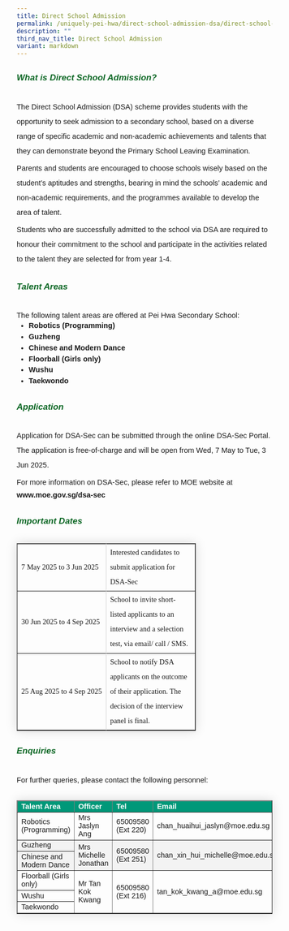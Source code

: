 ```yaml
---
title: Direct School Admission
permalink: /uniquely-pei-hwa/direct-school-admission-dsa/direct-school-admission/
description: ""
third_nav_title: Direct School Admission
variant: markdown
---
```

<h6 style="color:#0B6623;font-family:sans-serif;font-weight:bold;margin-top:30px;"><strong style="font-family:sans-serif;font-size:17px;color:#0B6623;">What is Direct School Admission?</strong></h6>
<p style="font-size:14.5px; line-height:2;margin-top:5px;margin-bottom:0;font-family:sans-serif;">The Direct School Admission (DSA) scheme provides students with the opportunity to seek admission to a secondary school, based on a diverse range of specific academic and non-academic achievements and talents that they can demonstrate beyond the Primary School Leaving Examination.</p>

<p style="font-size:14.5px; line-height:2;margin-top:5px;margin-bottom:0;font-family:sans-serif;">Parents and students are encouraged to choose schools wisely based on the student’s aptitudes and strengths, bearing in mind the schools’ academic and non-academic requirements, and the programmes available to develop the area of talent.</p>

<p style="font-size:14.5px;line-height:2;margin-top:5px;margin-bottom:0;font-family:sans-serif;">Students who are successfully admitted to the school via DSA are required to honour their commitment to the school and participate in the activities related to the talent they are selected for from year 1-4.</p>

<h6 style="color:#0B6623;font-family:sans-serif;font-weight:bold;margin-top:30px;"><strong style="font-family:sans-serif;font-size:17px;color:#0B6623;">Talent Areas</strong></h6>
<p style="font-size:14.5px; line-height:2;margin-top:5px;margin-bottom:0;font-family:sans-serif;">The following talent areas are offered at Pei Hwa Secondary School:</p>

<ul style="margin-top:-5px;">
<li style="font-size:14.5px; line-height:1.5;font-family:sans-serif;"><a style="font-size:14.5px; line-height:1.5;font-family:sans-serif;font-weight:bold;text-decoration: none;" href="https://www.peihwasec.moe.edu.sg/uniquely-pei-hwa/direct-school-admission-dsa/robotics/">Robotics (Programming)</a></li>
<li style="font-size:14.5px; line-height:1.5;font-family:sans-serif;"><a style="font-size:14.5px; line-height:1.5;font-family:sans-serif;font-weight:bold;text-decoration: none;" href="https://www.peihwasec.moe.edu.sg/uniquely-pei-hwa/direct-school-admission-dsa/guzheng/">Guzheng</a></li>
<li style="font-size:14.5px;line-height:1.5;font-family:sans-serif;margin-bottom:0px;"><a style="font-size:14.5px; line-height:1.5;font-family:sans-serif;font-weight:bold;text-decoration: none;" href="https://www.peihwasec.moe.edu.sg/uniquely-pei-hwa/direct-school-admission-dsa/dance/">Chinese and Modern Dance</a></li>
<li style="font-size:14.5px;line-height:1.5;font-family:sans-serif;"><a style="font-size:14.5px; line-height:1.5;font-family:sans-serif;font-weight:bold;text-decoration: none;" href="https://www.peihwasec.moe.edu.sg/uniquely-pei-hwa/direct-school-admission-dsa/floorball/">	Floorball (Girls only)</a></li>
<li style="font-size:14.5px;line-height:1.5;font-family:sans-serif;"><a style="font-size:14.5px; line-height:1.5;font-family:sans-serif;font-weight:bold;text-decoration: none;" href="https://www.peihwasec.moe.edu.sg/learning-at-pei-hwa/cca/sports-games/wushu/">Wushu</a></li>
<li style="font-size:14.5px;line-height:1.5;font-family:sans-serif;margin-bottom:0px;"><a style="font-size:14.5px; line-height:1.5;font-family:sans-serif;font-weight:bold;text-decoration: none;" href="https://www.peihwasec.moe.edu.sg/uniquely-pei-hwa/direct-school-admission-dsa/taekwondo/">Taekwondo</a></li>
</ul>

<h6 style="color:#0B6623;font-family:sans-serif;font-weight:bold;margin-top:30px;"><strong style="font-family:sans-serif;font-size:17px;color:#0B6623;">Application</strong></h6>

<p style="font-size:14.5px; line-height:2;margin-top:5px;margin-bottom:0;font-family:sans-serif;">Application for DSA-Sec can be submitted through the online DSA-Sec Portal. The application is free-of-charge and will be open from Wed, 7 May to Tue, 3 Jun 2025.</p>

<p style="font-size:14.5px; line-height:2;margin-top:5px;margin-bottom:0;font-family:sans-serif;">For more information on DSA-Sec, please refer to MOE website at <a style="font-size:14.5px; line-height:1.5;font-family:sans-serif;font-weight:bold;text-decoration: none;" href="http://www.moe.gov.sg/dsa-sec">www.moe.gov.sg/dsa-sec</a></p>

<h6 style="color:#0B6623;font-family:sans-serif;font-weight:bold;margin-top:30px;"><strong style="font-family:sans-serif;font-size:17px;color:#0B6623;">Important Dates</strong></h6>

<table border="1" style="border-collapse: collapse;margin: 15px 0;font-size: 0.9em;font-family: sans-serif;min-width: 50px; box-shadow: 0 0 20px rgba(0, 0, 0, 0.15);width:70%;">
<tbody>
		
<tr>
<td style="font-size:14.5px; line-height:2;font-family:Tahoma;width:50%;">7 May 2025 to 3 Jun 2025</td>
<td style="font-size:14.5px; line-height:2;font-family:Tahoma;border-left: 1px solid lightgrey;">Interested candidates to submit application for DSA-Sec</td>
</tr>
	
<tr>
<td style="font-size:14.5px; line-height:2;font-family:Tahoma;width:50%;">30 Jun 2025 to 4 Sep 2025</td>
<td style="font-size:14.5px; line-height:2;font-family:Tahoma;border-left: 1px solid lightgrey;">School to invite short-listed applicants to an interview and a selection test, via email/ call / SMS.</td>
</tr>
	
<tr>
<td style="font-size:14.5px; line-height:2;font-family:Tahoma;width:50%;">25 Aug 2025 to 4 Sep 2025</td>
<td style="font-size:14.5px; line-height:2;font-family:Tahoma;border-left: 1px solid lightgrey;">School to notify DSA applicants on the outcome of their application. The decision of the interview panel is final.</td>
</tr>

	
</tbody>
</table>

<h6 style="color:#0B6623;font-family:sans-serif;font-weight:bold;margin-top:30px;"><strong style="font-family:sans-serif;font-size:17px;color:#0B6623;">Enquiries</strong></h6>
<p style="font-size:14.5px; line-height:2;margin-top:5px;margin-bottom:0;font-family:sans-serif;">For further queries, please contact the following personnel:</p>

<table style="border-collapse: collapse;margin: 25px 0;font-size:14.5px;font-family: sans-serif;box-shadow: 0 0 20px rgba(0, 0, 0, 0.15);" border="1">
<thead style="background-color: #009879; font-weight: bold; font-size: 14.5px;">
<tr>
				<td style="text-align:left;color:white;font-family:sans-serif;">Talent Area</td>
	<td style="text-align:left;color:white;font-family:sans-serif;">Officer</td>
	<td style="text-align:left;color:white;font-family:sans-serif;">Tel</td>
	<td style="text-align:left;color:white;font-family:sans-serif;">Email</td>
			</tr>
</thead>
	
<tbody style="">
<tr>
	<td style="font-family:sans-serif;">Robotics (Programming)</td>
	<td style="font-family:sans-serif;">Mrs Jaslyn Ang</td>
	<td style="font-family:sans-serif;">65009580 (Ext 220)</td>
	<td style="font-family:sans-serif;">chan_huaihui_jaslyn@moe.edu.sg</td>
</tr>
			
<tr style="background-color: #f3f3f3;">
	<td style="font-family:sans-serif;">Guzheng </td>
	<td rowspan="2" style="font-family:sans-serif;">Mrs Michelle Jonathan</td>
	<td rowspan="2" style="font-family:sans-serif;">65009580 (Ext 251)</td>
	<td rowspan="2" style="font-family:sans-serif;">chan_xin_hui_michelle@moe.edu.sg 
</td>
</tr>
<tr style="background-color: #f3f3f3;">
	<td style="font-family:sans-serif;">Chinese and Modern Dance</td>
</tr>
	
<tr>
	<td style="font-family:sans-serif;">Floorball (Girls only)</td>
	<td rowspan="3" style="font-family:sans-serif;">Mr Tan Kok Kwang</td>
	<td rowspan="3" style="font-family:sans-serif;">65009580 (Ext 216)</td>
	<td rowspan="3" style="font-family:sans-serif;">tan_kok_kwang_a@moe.edu.sg </td>
</tr>
<tr>
	<td style="font-family:sans-serif;">Wushu</td>
</tr>
<tr>
	<td style="font-family:sans-serif;">Taekwondo</td>
</tr>
	
<tr>
</tr>
						
</tbody>
</table>